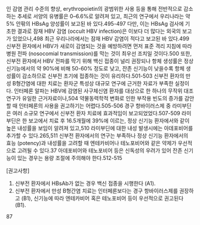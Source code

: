 인 감염 관리 수준의 향상, erythropoietin의 광범위한 사용 등을 통해 전반적으로 감소하는 추세로 서양의 유병률은 0–6.6%로 알려져 있고, 최근의 연구에서 우리나라는 약 5% 안팎의 HBsAg 양성률이 보고된 바 있다.495-497 다만, 이는 HBsAg 검사에 기초한 결과로 잠재 HBV 감염 (occult HBV infection)은 이보다 더 많다는 외국의 보고가 있었으나,498 최근 우리나라에서는 잠재 HBV 감염이 적다고 보고된 바 있다.499
신부전 환자에서 HBV가 새로이 감염되는 것을 예방하려면 먼저 표준 격리 지침에 따라 병원 전파 (nosocomial transmission)를 막는 것이 최우선 조치일 것이다.500 또한, 신부전 환자에서 HBV 전파를 막기 위해 백신 접종이 널리 권장되나 항체 생성률은 정상 신기능에서의 약 90%에 비해 50-60% 정도로 낮고, 잔존 신기능이 낮을수록 항체 생성률이 감소하므로 신부전 초기에 접종하는 것이 유리하다.501-503
신부전 환자의 만성 B형간염에 대한 치료는 환자군 특성상 대규모 연구에 근거한 자료가 부족한 실정이다. 인터페론 알파는 HBV에 감염된 사구체신염 환자를 대상으로 한 하나의 무작위 대조연구가 유일한 근거자료이나,504 약물동력학적 변화로 인한 부작용 빈도의 증가를 감안할 때 인터페론의 사용을 권고하기는 어렵다.505-506 경구 항바이러스제 중 라미부딘은 여러 소규모 연구에서 신부전 환자 치료에 효과적임이 보고되었었다.507-509 라미부딘은 한 보고에서 치료 후 16.5개월에 39%에 이르는, 정상 신기능 환자에서와 같이 높은 내성률을 보임이 알려져 있고,510 라미부딘에 대한 내성 발생시에는 아데포비어를 추가할 수 있다.265,511 신부전 환자에서의 연구는 부족하나 정상 신기능 환자에서의 효능 (potency)과 내성률을 고려할 때 엔테카비어나 테노포비어와 같은 약제가 우선적으로 고려될 수 있다.37 아데포비어와 테노포비어 등은 신독성의 우려가 있어 잔존 신기능이 있는 경우는 용량 조절에 주의해야 한다.512-515

[권고사항]

1.  신부전 환자에서 HBsAb가 없는 경우 백신 접종을 시행한다 (A1).
2.  신부전 환자에서 만성 B형간염 치료는 인터페론보다는 경구 항바이러스제를 권장하고 (B1), 신기능에 따라 엔테카비어 혹은 테노포비어 등이 우선적으로 권고된다 (B1).

<PAGE>87